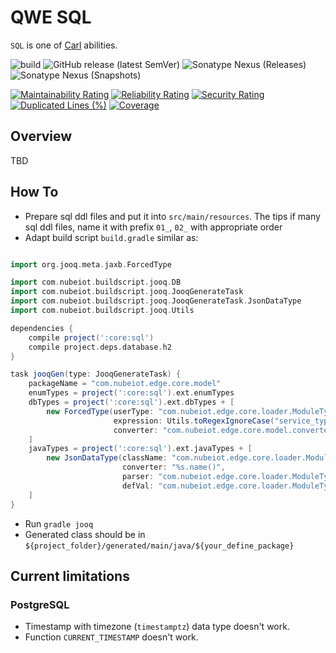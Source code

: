 # QWE SQL

`SQL` is one of [Carl](https://static.wikia.nocookie.net/dota2_gamepedia/images/e/eb/Vo_invoker_invo_spawn_01.mp3/revision/latest?cb=20201011165217) abilities.

![build](https://github.com/zero88/qwe-sql/workflows/build-release/badge.svg?branch=main)
![GitHub release (latest SemVer)](https://img.shields.io/github/v/release/zero88/qwe-sql?sort=semver)
![Sonatype Nexus (Releases)](https://img.shields.io/nexus/r/io.github.zero88.qwe.sql/core?server=https%3A%2F%2Foss.sonatype.org%2F)
![Sonatype Nexus (Snapshots)](https://img.shields.io/nexus/s/io.github.zero88.qwe.sql/core?server=https%3A%2F%2Foss.sonatype.org%2F)

[![Maintainability Rating](https://sonarcloud.io/api/project_badges/measure?project=zero88_qwe-sql&metric=sqale_rating)](https://sonarcloud.io/dashboard?id=zero88_qwe-sql)
[![Reliability Rating](https://sonarcloud.io/api/project_badges/measure?project=zero88_qwe-sql&metric=reliability_rating)](https://sonarcloud.io/dashboard?id=zero88_qwe-sql)
[![Security Rating](https://sonarcloud.io/api/project_badges/measure?project=zero88_qwe-sql&metric=security_rating)](https://sonarcloud.io/dashboard?id=zero88_qwe-sql)
[![Duplicated Lines (%)](https://sonarcloud.io/api/project_badges/measure?project=zero88_qwe-sql&metric=duplicated_lines_density)](https://sonarcloud.io/dashboard?id=zero88_qwe-sql)
[![Coverage](https://sonarcloud.io/api/project_badges/measure?project=zero88_qwe-sql&metric=coverage)](https://sonarcloud.io/dashboard?id=zero88_qwe-sql)


## Overview

TBD

## How To

- Prepare sql ddl files and put it into `src/main/resources`. The tips if many sql ddl files, name it with prefix `01_`, `02_` with appropriate order
- Adapt build script `build.gradle` similar as:

```gradle

import org.jooq.meta.jaxb.ForcedType

import com.nubeiot.buildscript.jooq.DB
import com.nubeiot.buildscript.jooq.JooqGenerateTask
import com.nubeiot.buildscript.jooq.JooqGenerateTask.JsonDataType
import com.nubeiot.buildscript.jooq.Utils

dependencies {
    compile project(':core:sql')
    compile project.deps.database.h2
}

task jooqGen(type: JooqGenerateTask) {
    packageName = "com.nubeiot.edge.core.model"
    enumTypes = project(':core:sql').ext.enumTypes
    dbTypes = project(':core:sql').ext.dbTypes + [
        new ForcedType(userType: "com.nubeiot.edge.core.loader.ModuleType", types: DB.TYPES.varchar,
                       expression: Utils.toRegexIgnoreCase("service_type"),
                       converter: "com.nubeiot.edge.core.model.converter.ModuleTypeConverter")
    ]
    javaTypes = project(':core:sql').ext.javaTypes + [
        new JsonDataType(className: "com.nubeiot.edge.core.loader.ModuleType",
                         converter: "%s.name()",
                         parser: "com.nubeiot.edge.core.loader.ModuleTypeFactory.factory((String)%s)",
                         defVal: "com.nubeiot.edge.core.loader.ModuleTypeFactory.getDefault()")
    ]
}
```

- Run `gradle jooq`
- Generated class should be in `${project_folder}/generated/main/java/${your_define_package}`

## Current limitations

### PostgreSQL

- Timestamp with timezone (`timestamptz`) data type doesn't work.
- Function `CURRENT_TIMESTAMP` doesn't work.
